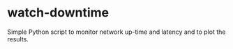# watch-downtime
Simple Python script to monitor network up-time and latency and to plot the results.
